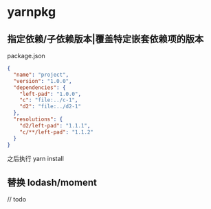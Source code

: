 # yarnpkg

## 指定依赖/子依赖版本|覆盖特定嵌套依赖项的版本
package.json
```json
{
  "name": "project",
  "version": "1.0.0",
  "dependencies": {
    "left-pad": "1.0.0",
    "c": "file:../c-1",
    "d2": "file:../d2-1"
  },
  "resolutions": {
    "d2/left-pad": "1.1.1",
    "c/**/left-pad": "1.1.2"
  }
}
```
之后执行 yarn install

## 替换 lodash/moment
// todo